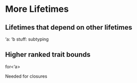 # More Lifetimes

## Lifetimes that depend on other lifetimes

‘a: ‘b stuff: subtyping

## Higher ranked trait bounds

for<‘a>

Needed for closures
